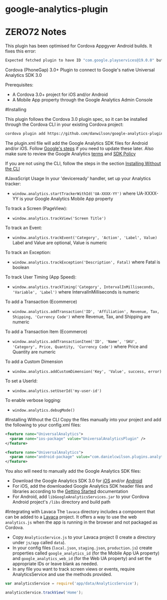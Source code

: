 google-analytics-plugin
=======================

ZERO72 Notes
=======================
This plugin has been optimised for Cordova Appgyver Android builds. It fixes this error:
```bash
Expected fetched plugin to have ID "com.google.playservices@19.0.0" but got "com.google.playservices".
```

Cordova (PhoneGap) 3.0+ Plugin to connect to Google's native Universal Analytics SDK 3.0

Prerequisites:
* A Cordova 3.0+ project for iOS and/or Android
* A Mobile App property through the Google Analytics Admin Console

#Installing

This plugin follows the Cordova 3.0 plugin spec, so it can be installed through the Cordova CLI in your existing Cordova project:
```bash
cordova plugin add https://github.com/danwilson/google-analytics-plugin.git
```
The plugin.xml file will add the Google Analytics SDK files for Android and/or iOS.  Follow [Google's steps](#sdk-files) if you need to update these later.  Also make sure to review the Google Analytics [terms](http://www.google.com/analytics/terms/us.html) and [SDK Policy](https://developers.google.com/analytics/devguides/collection/protocol/policy)

If you are not using the CLI, follow the steps in the section [Installing Without the CLI](#nocli)

#JavaScript Usage
In your 'deviceready' handler, set up your Analytics tracker:
* `window.analytics.startTrackerWithId('UA-XXXX-YY')` where UA-XXXX-YY is your Google Analytics Mobile App property

To track a Screen (PageView):
* `window.analytics.trackView('Screen Title')`

To track an Event:
* `window.analytics.trackEvent('Category', 'Action', 'Label', Value)` Label and Value are optional, Value is numeric

To track an Exception:
* `window.analytics.trackException('Description', Fatal)` where Fatal is boolean

To track User Timing (App Speed):
* `window.analytics.trackTiming('Category', IntervalInMilliseconds, 'Variable', 'Label')` where IntervalInMilliseconds is numeric

To add a Transaction (Ecommerce)
* `window.analytics.addTransaction('ID', 'Affiliation', Revenue, Tax, Shipping, 'Currency Code')` where Revenue, Tax, and Shipping are numeric

To add a Transaction Item (Ecommerce)
* `window.analytics.addTransactionItem('ID', 'Name', 'SKU', 'Category', Price, Quantity, 'Currency Code')` where Price and Quantity are numeric

To add a Custom Dimension
* `window.analytics.addCustomDimension('Key', 'Value', success, error)`

To set a UserId:
* `window.analytics.setUserId('my-user-id')`

To enable verbose logging:
* `window.analytics.debugMode()`

#Installing Without the CLI <a name="nocli"></a>
Copy the files manually into your project and add the following to your config.xml files:
```xml
<feature name="UniversalAnalytics">
  <param name="ios-package" value="UniversalAnalyticsPlugin" />
</feature>
```
```xml
<feature name="UniversalAnalytics">
  <param name="android-package" value="com.danielcwilson.plugins.analytics.UniversalAnalyticsPlugin" />
</feature>
```
<a name="sdk-files"></a>
You also will need to manually add the Google Analytics SDK files:
* Download the Google Analytics SDK 3.0 for [iOS](https://developers.google.com/analytics/devguides/collection/ios/) and/or [Android](https://developers.google.com/analytics/devguides/collection/android/)
* For iOS, add the downloaded Google Analytics SDK header files and libraries according to the [Getting Started](https://developers.google.com/analytics/devguides/collection/ios/v3) documentation
* For Android, add `libGoogleAnalyticsServices.jar` to your Cordova Android project's `/libs` directory and build path

#Integrating with Lavaca
The `lavaca` directory includes a component that can be added to a <a href="http://getlavaca.com">Lavaca</a> project.  It offers a way to use the web `analytics.js` when the app is running in the browser and not packaged as Cordova.

* Copy `AnalyticsService.js` to your Lavaca project (I create a directory under `js/app` called `data`).
* In your config files (`local.json`, `staging.json`, `production.js`) create properties called `google_analytics_id` (for the Mobile App UA property) and `google_analytics_web_id` (for the Web UA property) and set the appropriate IDs or leave blank as needed.
* In any file you want to track screen views or events, require AnalyticsService and use the methods provided.

```javascript
var analyticsService = require('app/data/AnalyticsService');

analyticsService.trackView('Home');
```

